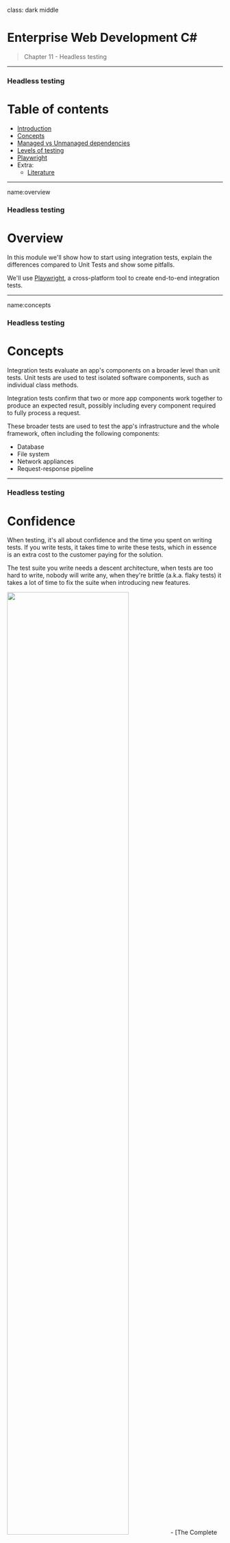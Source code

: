 class: dark middle

# Enterprise Web Development C&#35;
> Chapter 11 - Headless testing

---
### Headless testing
# Table of contents
- [Introduction](#introduction)
- [Concepts](#concepts)
- [Managed vs Unmanaged dependencies](#managed-vs-unmanaged-dependencies)
- [Levels of testing](#levels-of-testing)
- [Playwright](#playwright)
- Extra:
    - [Literature](#literature)


---
name:overview
### Headless testing
# Overview
In this module we'll show how to start using integration tests, explain the differences compared to Unit Tests and show some pitfalls.

We'll use <a target="_blank" href="https://playwright.dev">Playwright</a>, a cross-platform tool to create end-to-end integration tests.


---
name:concepts
### Headless testing
# Concepts

Integration tests evaluate an app's components on a broader level than unit tests. Unit tests are used to test isolated software components, such as individual class methods. 

Integration tests confirm that two or more app components work together to produce an expected result, possibly including every component required to fully process a request.

These broader tests are used to test the app's infrastructure and the whole framework, often including the following components:
- Database
- File system
- Network appliances
- Request-response pipeline

---
### Headless testing
# Confidence

When testing, it's all about confidence and the time you spent on writing tests. If you write tests, it takes time to write these tests, which in essence is an extra cost to the customer paying for the solution. 

The test suite you write needs a descent architecture, when tests are too hard to write, nobody will write any, when they're brittle (a.k.a. flaky tests) it takes a lot of time to fix the suite when introducing new features.

<img src="images/testing-graph.png" class="center" width="75%"/>
 - [The Complete Guide to Unit Testing, Vladimir Khorikov](https://enterprisecraftsmanship.com/)

---
### Headless testing
# Integration- vs Unit tests

Don't write integration tests for every possible permutation of data and file access with databases and file systems. Regardless of how many places across an app interact with databases and file systems, a focused set of read, write, update, and delete integration tests are usually capable of adequately testing database and file system components. 

Use unit tests for routine tests of method logic that interact with these components. In unit tests, the use of infrastructure fakes/mocks result in faster test execution.

**Tip:**

> When creating a test project for an app, separate the unit tests from the integration tests into different projects. This helps ensure that infrastructure testing components aren't accidentally included in the unit tests. Separation of unit and integration tests also allows control over which set of tests are run.

---
name:managed-vs-unmanaged-dependencies
### Headless testing
# Managed vs unmanaged dependencies

**Managed dependencies**

Are out-of-process dependencies that are only accessible through your application; interactions with them aren’t visible to the external world. A typical example is the application database. You own this codebase and you are responsible for it.

**Unmanaged dependencies**

Are out-of-process dependencies that are observable externally. Examples include an SMTP server and storing images in Azure BLOB Storage.
You do not own this codebase, you are just using it.

When it comes to out-of-process dependencies and mocking, the guideline is the following:

Use real instances of managed dependencies; replace unmanaged dependencies with mocks or fakes.

> You do not own Azure BLOB storage, so don't test their code.

---
### Headless testing
# Abstracting away the database
Some developers are fond of abstracting away the database, however one of the most common bugs (using Entity Framework) is forgetting an include statement. Which in essence is forgetting a `(LEFT) JOIN`.
```
.Include(x => x.NavigationProperty)
``` 

These bugs cannot be found or tested using an in-memory collection, since there are no JOINS. So the bug cannot be replicated...

While writing integration tests, you want to replicate a production environment. Changing database providers in your integration test suite is *most of the time*... **lying to yourself**.

**Tip:**

Read the following article <a target="_blank" href="https://enterprisecraftsmanship.com/posts/should-you-abstract-database/">Should you abstract your database?</a>

---
name:levels-of-testing
### Headless testing
# Levels of testing
How far are you willing to go? What part of the application are you going to test keeping in mind that integration tests take longer to run, which can be "Ok" for a handful of tests but knowing that test suites of 1k - 10k tests are not uncommon in larger projects.

- Domain Layer 
    - Can easily be unit tested
- Service Layer
    - Can be unit and integration tested
    - Does not test the request-response pipeline
- Persistence Layer
    - Meh, you don't own Entity Framework
- Server Layer
    - Can be unit and integration tested
    - You can test the endpoints in your controllers and in fact the service layer and the domain layer in one go
- Client Layer
    - Can be unit and integration tested
    - Unit testing components can be done with <a target="_blank" href="https://bunit.dev">bUnit</a>
- Client - Server - Service - Persistence - Domain Layer
    - Test the entire thing
    - It takes longer to run the tests
    - Gives most confidence but can be brittle

> We're going with the last one. Testing the entire thing, however combinations can be used too and other approaches are not uncommon.

---
class: dark middle
name:playwright
# Chapter 11 - Headless testing
> Introducing Playwright

---
### Playwright
# Overview
<a target="_blank" href="https://playwright.dev">Playwright</a> is a framework for Web Testing and Automation. If you're familiar with <a target="_blank" href="https://www.cypress.io">Cypress</a> it's not that different.

Some key features:
- Any browser
    - Supports all modern rendering engines, including Chromium, WebKit and Firefox.
- Any platform
    - Test on Windows, Linux and macOS, locally or via the  CI/CD pipeline.
- One API
    - Use the Playwright API in TypeScript, JavaScript, Python, .NET, Java.

---
### Playwright
# Introduction
Watch the short but descriptive video, using <a target="_blank" href="https://playwright.dev">Playwright</a>

<iframe width="80%" height="60%" class="center" src="https://www.youtube.com/embed/jUnSNPxaOo0" title="YouTube video player" frameborder="0" allow="accelerometer; autoplay; clipboard-write; encrypted-media; gyroscope; picture-in-picture" allowfullscreen></iframe>

---
### Playwright
# Example
Add the Playwright CLI as a .NET global tool (only once)
```
dotnet tool install --global Microsoft.Playwright.CLI
```
Create a new `blazor wasm hosted` project 
```
dotnet new blazorwasm --hosted -o Example -f net8.0
```
Create a new `nUnit` project (xUnit is barely supported)
```
cd Example
dotnet new nunit -o PlaywrightTests -n Example.PlaywrightTests -f net8.0
```
Add the nUnit Test project to the solution
```
dotnet sln add PlaywrightTests
```

> Continued on the next slide

---
### Playwright
# Example
Add package `Microsoft.Playwright.NUnit` to the test project 
```
cd PlaywrightTests
dotnet add package Microsoft.Playwright.NUnit --version 1.48.0
```
Build the test project
``` 
dotnet build
```
Install the browsers
```
dotnet tool install --global PowerShell
pwsh bin/Debug/`net8.0`/playwright.ps1 install
```
> Make sure to adjust **net8.0** to the correct version if using a different one

Open the solution `Example.sln`

---
### Playwright
# CounterTests
What we'll do is test that clicking on the Counter, actually increases the count.
Replace the contents of `UnitTest1.cs` with the following:
```
[Parallelizable(ParallelScope.Self)]
public class CounterTests : PageTest
{
    // Might want to use AppSettings.json for this.
    private const string ServerBaseUrl = "https://localhost:5001";
    
    [Test]
    public async Task Clicking_Counter_Updates_Count()
    {
        // Navigate to the counter page
        await Page.GotoAsync($"{ServerBaseUrl}/counter");
        // Wait until the counter page is really there.
        await Page.WaitForSelectorAsync("h1");
        // Click on counter
        await Page.ClickAsync("text=Click Me");
        // Assert
        var content = await Page.TextContentAsync("p");
        Assert.That(content, Is.EqualTo("Current count: 1"));
    }
}
```

---
### Playwright
# CounterTests
1. Run the server project (in the correct folder) or use VS
```
dotnet run
```
2. Run the tests (in the correct folder) or use VS
```
dotnet test
```

---
### Playwright
# Exercise
- Create a new file in the test project called `FetchDataTests`
- Create a new test based on the `CounterTests` that checks if there are 5 `li` items being rendered on the `fetchdata` page.

Tips:
- Use the documentation of <a target="_blank" href="https://playwright.dev/dotnet/docs/intro">Playwright.net</a>
- Don't forget to wait for the page to be loaded

---
### Playwright
# Flaky tests
Using selectors as the following brings some issues with it...
```
await Page.ClickAsync("text=Click Me");
```

What if you localize your app or rename the contents of the button? It's better to use test-data specific selectors and add them to the HTML/razor document, for example:
```
<button data-test-id="counter-button" class="btn btn-primary" 
        @onclick="IncrementCount">Click me</button>
```
Then you can use the following to test:
```
await Page.ClickAsync("data-test-id=counter-button");
```

---
### Playwright
# Documentation
Using the documentation you can get the hang of Playwright, some interesting ones:
- <a target="_blank" href="https://playwright.dev/dotnet/docs/codegen">Auto generate tests using the codegen</a>
- <a target="_blank" href="https://playwright.dev/dotnet/docs/debug">Debugging tools</a>
- <a target="_blank" href="https://playwright.dev/dotnet/docs/input">Using forms</a>

---
class: dark middle
name:literature
# Chapter 11 - Headless testing
> Extra : Literature

---
### Headless testing
# Literature

Creating a non-flaky, high confidence test suite can be hard. Here are some additional resources you can use and we highly recommend:
- Video's
    - <a target="_blank" href="https://www.pluralsight.com/courses/integration-testing-asp-dot-net-core-applications-best-practices?aid=7010a000002BWqGAAW&promo=&utm_source=non_branded&utm_medium=digital_paid_search_google&utm_campaign=EMEA_Dynamic&utm_content=&gclid=Cj0KCQiAweaNBhDEARIsAJ5hwbeqzns-7rhw1aLYRqFfW0RBonXiTyy_j5GhCUhOmIvLd2yFHnnj9FAaArbFEALw_wcB">Integration Testing ASP.NET Core Applications: Best Practices</a>
- Books
    - <a target="_blank" href="https://www.manning.com/books/unit-testing">Unit Testing Principles, Practices, and Patterns<sup>** recommended**</sup</a>
- Packages
    - <a target="_blank" href="https://bunit.dev">bUnit: a testing library for Blazor components</a>
    - <a target="_blank" href="https://nunit.org">nUnit: a testing library by Microsoft</a>
    - <a target="_blank" href="https://xunit.net">xUnit: a testing library by the community</a>
- Articles
    - <a target="_blank" href="https://enterprisecraftsmanship.com/posts/when-to-mock/">When to mock</a>
- Infographic
    - <a target="_blank" href="https://khorikov.org/files/infographic.pdf?__s=v4g93rxwb5klb8iv97jj">Infographic about testing</a>





